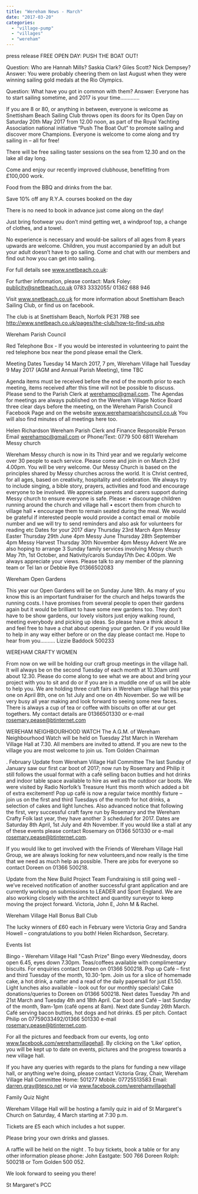 ```yaml
---
title: "Wereham News - March"
date: "2017-03-20"
categories: 
  - "village-pump"
  - "villages"
  - "wereham"
---
```


press release FREE OPEN DAY: PUSH THE BOAT OUT!

Question: Who are Hannah Mills? Saskia Clark? Giles Scott? Nick Dempsey? Answer: You were probably cheering them on last August when they were winning sailing gold medals at the Rio Olympics.

Question: What have you got in common with them? Answer: Everyone has to start sailing sometime, and 2017 is your time………….

If you are 8 or 80, or anything in between, everyone is welcome as Snettisham Beach Sailing Club throws open its doors for its Open Day on Saturday 20th May 2017 from 12.00 noon, as part of the Royal Yachting Association national initiative “Push The Boat Out” to promote sailing and discover more Champions. Everyone is welcome to come along and try sailing in – all for free!

There will be free sailing taster sessions on the sea from 12.30 and on the lake all day long.

Come and enjoy our recently improved clubhouse, benefitting from £100,000 work.

Food from the BBQ and drinks from the bar.

Save 10% off any R.Y.A. courses booked on the day

There is no need to book in advance just come along on the day!

Just bring footwear you don’t mind getting wet, a windproof top, a change of clothes, and a towel.

No experience is necessary and would-be sailors of all ages from 8 years upwards are welcome. Children, you must accompanied by an adult but your adult doesn’t have to go sailing. Come and chat with our members and find out how you can get into sailing.

For full details see www.snetbeach.co.uk:

For further information, please contact: Mark Foley: publicity@snetbeach.co.uk 0783 3332055/ 01362 688 946

Visit www.snetbeach.co.uk for more information about Snettisham Beach Sailing Club, or find us on facebook.

The club is at Snettisham Beach, Norfolk PE31 7RB see http://www.snetbeach.co.uk/pages/the-club/how-to-find-us.php

Wereham Parish Council

Red Telephone Box - If you would be interested in volunteering to paint the red telephone box near the pond please email the Clerk.

Meeting Dates Tuesday 14 March 2017, 7 pm, Wereham Village hall Tuesday 9 May 2017 (AGM and Annual Parish Meeting), time TBC

Agenda items must be received before the end of the month prior to each meeting, items received after this time will not be possible to discuss. Please send to the Parish Clerk at werehampc@gmail.com. The Agendas for meetings are always published on the Wereham Village Notice Board three clear days before the meeting, on the Wereham Parish Council Facebook Page and on the website www.werehamparishcouncil.co.uk You will also find minutes of all meetings here too.

Helen Richardson Wereham Parish Clerk and Finance Responsible Person Email werehampc@gmail.com or Phone/Text: 0779 500 6811 Wereham Messy church

Wereham Messy church is now in its Third year and we regularly welcome over 30 people to each service. Please come and join in on March 23rd 4.00pm. You will be very welcome. Our Messy Church is based on the principles shared by Messy churches across the world. It is Christ centred, for all ages, based on creativity, hospitality and celebration. We always try to include singing, a bible story, prayers, activities and food and encourage everyone to be involved. We appreciate parents and carers support during Messy church to ensure everyone is safe. Please: • discourage children running around the church and village hall • escort them from church to village hall • encourage them to remain seated during the meal. We would be grateful if interested people would provide a contact email or mobile number and we will try to send reminders and also ask for volunteers for reading etc Dates for your 2017 diary Thursday 23rd March 4pm Messy Easter Thursday 29th June 4pm Messy June Thursday 28th September 4pm Messy Harvest Thursday 30th November 4pm Messy Advent We are also hoping to arrange 3 Sunday family services involving Messy church May 7th, 1st October, and Nativity/carols Sunday17th Dec 4.00pm. We always appreciate your views. Please talk to any member of the planning team or Tel Ian or Debbie Rye 01366502083

Wereham Open Gardens

This year our Open Gardens will be on Sunday June 18th. As many of you know this is an important fundraiser for the church and helps towards the running costs. I have promises from several people to open their gardens again but it would be brilliant to have some new gardens too. They don’t have to be show gardens, our lovely visitors just enjoy walking round, meeting everybody and picking up ideas. So please have a think about it and feel free to have a chat about opening your garden. Or if you would like to help in any way either before or on the day please contact me. Hope to hear from you.......... Lizzie Baddock 500233

WEREHAM CRAFTY WOMEN

From now on we will be holding our craft group meetings in the village hall. It will always be on the second Tuesday of each month at 10.30am until about 12.30. Please do come along to see what we are about and bring your project with you to sit and do or if you are in a muddle one of us will be able to help you. We are holding three craft fairs in Wereham village hall this year one on April 8th, one on 1st July and one on 4th November. So we will be very busy all year making and look forward to seeing some new faces. There is always a cup of tea or coffee with biscuits on offer at our get togethers. My contact details are 01366501330 or e-mail rosemary.pease@btinternet.com

WEREHAM NEIGHBOURHOOD WATCH The A.G.M. of Wereham Neighbourhood Watch will be held on Tuesday 21st March in Wereham Village Hall at 7.30. All members are invited to attend. If you are new to the village you are most welcome to join us. Tom Golden Chairman

. February Update from Wereham Village Hall Committee The last Sunday of January saw our first car boot of 2017; now run by Rosemary and Philip it still follows the usual format with a café selling bacon butties and hot drinks and indoor table space available to hire as well as the outdoor car boots. We were visited by Radio Norfolk’s Treasure Hunt this month which added a bit of extra excitement! Pop up café is now a regular twice monthly fixture – join us on the first and third Tuesdays of the month for hot drinks, a selection of cakes and light lunches. Also advanced notice that following the first, very successful craft fayre run by Rosemary and the Wereham Crafty Folk last year, they have another 3 scheduled for 2017. Dates are Saturday 8th April, 1st July and 4th November. If you would like a stall at any of these events please contact Rosemary on 01366 501330 or e-mail rosemary.pease@btinternet.com.

If you would like to get involved with the Friends of Wereham Village Hall Group, we are always looking for new volunteers,and now really is the time that we need as much help as possible. There are jobs for everyone so contact Doreen on 01366 500218.

Update from the New Build Project Team Fundraising is still going well - we’ve received notification of another successful grant application and are currently working on submissions to LEADER and Sport England. We are also working closely with the architect and quantity surveyor to keep moving the project forward. Victoria, John E, John M & Rachel.

Wereham Village Hall Bonus Ball Club

The lucky winners of £60 each in February were Victoria Gray and Sandra Howell – congratulations to you both! Helen Richardson, Secretary.

Events list

Bingo - Wereham Village Hall "Cash Prize" Bingo every Wednesday, doors open 6.45, eyes down 7.30pm. Teas/coffees available with complimentary biscuits. For enquiries contact Doreen on 01366 500218. Pop up Café – first and third Tuesday of the month, 10.30-1pm. Join us for a slice of homemade cake, a hot drink, a natter and a read of the daily papersall for just £1.50. Light lunches also available – look out for our monthly specials! Cake donations/queries to Doreen on 01366 500218. Next dates Tuesday 7th and 21st March and Tuesday 4th and 18th April. Car boot and Café – last Sunday of the month, 9am-1pm (café opens at 8am). Next date Sunday 26th March. Café serving bacon butties, hot dogs and hot drinks. £5 per pitch. Contact Philip on 07759033492/01366 501330 e-mail rosemary.pease@btinternet.com.

For all the pictures and feedback from our events, log onto www.facebook.com/werehamvillagehall. By clicking on the ‘Like’ option, you will be kept up to date on events, pictures and the progress towards a new village hall.

If you have any queries with regards to the plans for funding a new village hall, or anything we’re doing, please contact Victoria Gray, Chair, Wereham Village Hall Committee Home: 501277 Mobile: 07725513583 Email: darren.gray@tesco.net or via www.facebook.com/werehamvillagehall

Family Quiz Night

Wereham Village Hall will be hosting a family quiz in aid of St Margaret's Church on Saturday, 4 March starting at 7:30 p.m.

Tickets are £5 each which includes a hot supper.

Please bring your own drinks and glasses.

A raffle will be held on the night . To buy tickets, book a table or for any other information please phone: John Eastgate: 500 766 Doreen Rolph: 500218 or Tom Golden 500 052.

We look forward to seeing you there!

St Margaret's PCC
